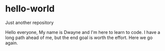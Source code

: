 # hello-world
Just another repository

Hello everyone, 
My name is Dwayne and I'm here to learn to code. I have a long path ahead of me, but the end goal is worth the effort. Here we go again.

